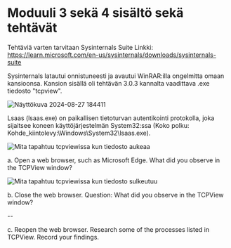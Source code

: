 
# Moduuli 3 sekä 4 sisältö sekä tehtävät

Tehtäviä varten tarvitaan Sysinternals Suite
Linkki: https://learn.microsoft.com/en-us/sysinternals/downloads/sysinternals-suite

Sysinternals latautui onnistuneesti ja avautui WinRAR:illa ongelmitta omaan kansioonsa. 
Kansion sisällä oli tehtävän 3.0.3 kannalta vaadittava .exe tiedosto "tcpview".

![Näyttökuva 2024-08-27 184411](https://github.com/user-attachments/assets/d3455145-2326-4cf1-ab17-e34b8fd7d8f5)

Lsaas (lsaas.exe) on paikallisen tietoturvan autentikointi protokolla, joka sijaitsee koneen käyttöjärjestelmän System32:ssa (Koko polku: Kohde_kiintolevy:\Windows\System32\lsaas.exe).

![Mita tapahtuu tcpviewissa kun tiedosto aukeaa](https://github.com/user-attachments/assets/08a4b1bc-0631-4aa7-b6f7-bcd59159a55d)

a. Open a web browser, such as Microsoft Edge.
What did you observe in the TCPView window?

![Mita tapahtuu tcpviewissa kun tiedosto sulkeutuu](https://github.com/user-attachments/assets/9d4705f9-678e-4b06-9cda-bb14a163cf29)

b. Close the web browser.
Question:
What did you observe in the TCPView window?

--

c. Reopen the web browser. Research some of the processes listed in TCPView. Record your findings.
